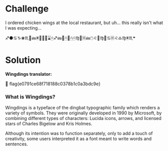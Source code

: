 # Challenge

I ordered chicken wings at the local restaurant, but uh... this really isn't what I was expecting...

♐●♋♑❀♏📁🖮🖲📂♍♏⌛🖰♐🖮📂🖰📂🖰🖰♍📁🗏🖮🖰♌📂♍📁♋🗏♌♎♍🖲♏❝


# Solution

**Wingdings translator:**

:triangular_flag_on_post: flag{e0791ce68f718188c0378b1c0a3bdc9e}


### What is Wingdings?

Wingdings is a typeface of the dingbat typographic family which renders a variety of symbols.
They were originally developed in 1990 by Microsoft, by combining different types of characters:
Lucida icons, arrows, and licensed stars of Charles Bigelow and Kris Holmes.

Although its intention was to function separately, only to add a touch of creativity,
some users interpreted it as a font meant to write words and sentences.

